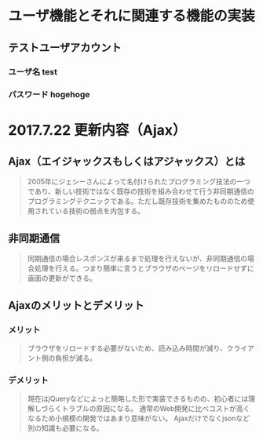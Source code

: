 # ユーザ機能とそれに関連する機能の実装

## テストユーザアカウント

### ユーザ名 test
### パスワード hogehoge

# 2017.7.22 更新内容（Ajax）

## Ajax（エイジャックスもしくはアジャックス）とは
> 2005年にジェシーさんによって名付けられたプログラミング技法の一つであり、新しい技術ではなく既存の技術を組み合わせて行う非同期通信のプログラミングテクニックである。ただし既存技術を集めたもののため使用されている技術の弱点を内包する。

## 非同期通信
> 同期通信の場合レスポンスが来るまで処理を行えないが、非同期通信の場合処理を行える。つまり簡単に言うとブラウザのページをリロードせずに画面の更新ができる。

## Ajaxのメリットとデメリット
### メリット
> ブラウザをリロードする必要がないため、読み込み時間が減り、クライアント側の負担が減る。

### デメリット
> 現在はjQueryなどによっと簡略した形で実装できるものの、初心者には理解しづらくトラブルの原因になる。
> 通常のWeb開発に比べコストが高くなるため小規模の開発ではあまり意味がない。
> Ajaxだけでなくjsonなど別の知識も必要になる。

